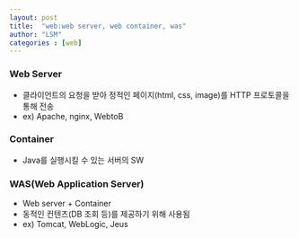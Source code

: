 ```yaml
---
layout: post
title:  "web:web server, web container, was"
author: "LSM"
categories : [web]
---
```


### Web Server
- 클라이언트의 요청을 받아 정적인 페이지(html, css, image)를 HTTP 프로토콜을 통해 전송
- ex) Apache, nginx, WebtoB

### Container
- Java를 실행시킬 수 있는 서버의 SW

### WAS(Web Application Server)
- Web server + Container
- 동적인 컨텐츠(DB 조회 등)를 제공하기 위해 사용됨
- ex) Tomcat, WebLogic, Jeus
